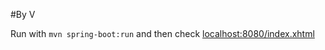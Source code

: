 #By V


Run with `mvn spring-boot:run` and then check [localhost:8080/index.xhtml](localhost:8080/index.xhtml)
